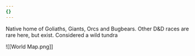 ```yaml
---
{}
---
```

Native home of Goliaths, Giants, Orcs and Bugbears. 
Other D&D races are rare here, but exist. 
Considered a wild tundra 

![[World Map.png]]
